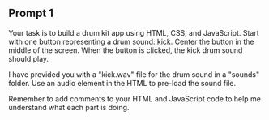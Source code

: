 ## Prompt 1
Your task is to build a drum kit app using HTML, CSS, and JavaScript.
Start with one button representing a drum sound: kick. 
Center the button in the middle of the screen. 
When the button is clicked, the kick drum sound should play.

I have provided you with a "kick.wav" file for the drum sound in a "sounds" folder.
Use an audio element in the HTML to pre-load the sound file. 

Remember to add comments to your HTML and JavaScript code to help me understand
what each part is doing.